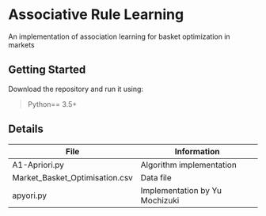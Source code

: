 # Associative Rule Learning
An implementation of association learning for basket optimization in markets
## Getting Started
Download the repository and run it using:
> Python== 3.5+
>
## Details
| File | Information |
|-------|------------|
| A1-Apriori.py  | Algorithm implementation  | 
| Market_Basket_Optimisation.csv  | Data file  | 
| apyori.py  | Implementation by Yu Mochizuki | 
